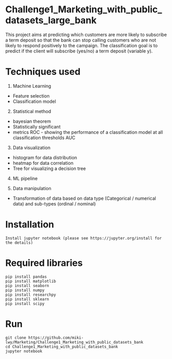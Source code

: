 # Challenge1_Marketing_with_public_datasets_large_bank
This project aims at predicting which customers are more likely to subscribe a term deposit so that the bank can stop calling customers who are not likely to respond positively to the campaign. 
The classification goal is to predict if the client will subscribe (yes/no) a term deposit (variable y).

# Techniques used
1) Machine Learning 
- Feature selection
- Classification model

2) Statistical method 
- bayesian theorem
- Statistically significant
- metrics
  ROC - showing the performance of a classification model at all classification thresholds
  AUC

3) Data visualization
- histogram for data distribution
- heatmap for data correlation
- Tree for visualizing a decision tree

4) ML pipeline

5) Data manipulation
- Transformation of data based on data type (Categorical / numerical data) and sub-types (ordinal / nominal)

# Installation
```
Install jupyter notebook (please see https://jupyter.org/install for the details)
```

# Required libraries
```
pip install pandas
pip install matplotlib
pip install seaborn
pip install numpy
pip install researchpy
pip install sklearn
pip install scipy
```
# Run
```
git clone https://github.com/miki-lwy/Marketing/Challenge1_Marketing_with_public_datasets_bank
cd Challenge1_Marketing_with_public_datasets_bank
jupyter notebook
```
